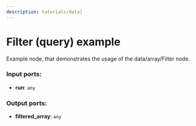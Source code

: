 ```yaml
---
description: tutorials/data]
---
```


# Filter (query) example

Example node, that demonstrates the usage of the data/array/Filter node.

### Input ports:

* __run__: `any`

### Output ports:

* __filtered_array__: `any`

